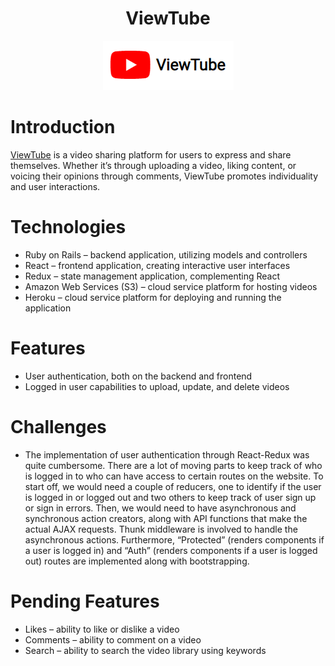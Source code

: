 <h1 align="center">ViewTube</h1>

<div align="center">
   <a href="https://kb-viewtube.herokuapp.com/">
      <img src="./app/assets/images/logo.png">
   </a>
</div>

# Introduction
[ViewTube](https://kb-viewtube.herokuapp.com/) is a video sharing platform for users to express and share themselves. Whether it’s through uploading a video, liking content, or voicing their opinions through comments, ViewTube promotes individuality and user interactions.

# Technologies
-	Ruby on Rails – backend application, utilizing models and controllers
-	React – frontend application, creating interactive user interfaces
-	Redux – state management application, complementing React
-	Amazon Web Services (S3) – cloud service platform for hosting videos
-	Heroku – cloud service platform for deploying and running the application

# Features
-	User authentication, both on the backend and frontend
-	Logged in user capabilities to upload, update, and delete videos

# Challenges
-	The implementation of user authentication through React-Redux was quite cumbersome. There are a lot of moving parts to keep track of who is logged in to who can have access to certain routes on the website. To start off, we would need a couple of reducers, one to identify if the user is logged in or logged out and two others to keep track of user sign up or sign in errors. Then, we would need to have asynchronous and synchronous action creators, along with API functions that make the actual AJAX requests. Thunk middleware is involved to handle the asynchronous actions. Furthermore, “Protected” (renders components if a user is logged in) and “Auth” (renders components if a user is logged out) routes are implemented along with bootstrapping.

# Pending Features
-	Likes – ability to like or dislike a video
-	Comments – ability to comment on a video
-	Search – ability to search the video library using keywords